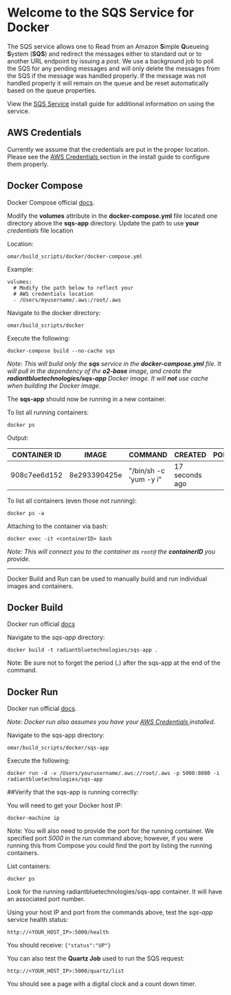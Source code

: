 # Welcome to the SQS Service for Docker

The SQS service allows one to Read from an Amazon **S**imple **Q**ueueing **S**ystem (**SQS**) and redirect the messages either to standard out or to another URL endpoint by issuing a post.  We use a background job to poll the SQS for any pending messages and will only delete the messages from the SQS if the message was handled properly.  If the message was not handled properly it will remain on the queue and be reset automatically based on the queue properties.

View the [SQS Service](../install-guide/sqs-app.md#Installation) install guide for additional information on using the service.

## AWS Credentials

Currently we assume that the credentials are put in the proper location.  Please see the [AWS Credentials ](../install-guide/sqs-app.md#aws-credentials) section in the install guide to configure them properly.

## Docker Compose

Docker Compose official [docs](https://docs.docker.com/compose/overview/).

Modify the **volumes** attribute in the **docker-compose.yml** file located one directory above the **sqs-app** directory. Update the path to use **your** _credentials_ file location

Location:

```
omar/build_scripts/docker/docker-compose.yml
```

Example:

```  
volumes:
  # Modify the path below to reflect your
  # AWS credentials location
  - /Users/myusername/.aws:/root/.aws

```

Navigate to the docker directory:

```
omar/build_scripts/docker
```

Execute the following:

```
docker-compose build --no-cache sqs
```

*Note: This will build only the **sqs** service in the **docker-compose.yml** file.  It will pull in the dependency of the **o2-base** image, and create the **radiantbluetechnologies/sqs-app** Docker image. It will **not** use cache when building the Docker image.*

The **sqs-app** should now be running in a new container.  

To list all running containers:

```
docker ps
```

Output:

CONTAINER ID | IMAGE | COMMAND | CREATED | PORTS | NAMES
------------ | ------------- | ------------ | ------------ | ------------ | ------------
908c7ee6d152 | 8e293390425e  | "/bin/sh -c 'yum -y i" | 17 seconds ago | | small_borg


To list all containers (even those not running):

```
docker ps -a
```

Attaching to the container via bash:

```
docker exec -it <containerID> bash
```
*Note: This will connect you to the container as `root@` the **containerID** you provide.*

---

Docker Build and Run can be used to manually build and run individual images and containers.

## Docker Build
Docker run official [docs](https://docs.docker.com/engine/reference/commandline/build/)

Navigate to the *sqs-app* directory:

```
docker build -t radiantbluetechnologies/sqs-app .
```
Note: Be sure not to forget the period (**.**) after the sqs-app at the end of the command.

## Docker Run
Docker run official [docs](https://docs.docker.com/engine/reference/run/).

*Note: Docker run also assumes you have your [AWS Credentials ](../install-guide/sqs-app.md#aws-credentials) installed.*

Navigate to the sqs-app directory:

```
omar/build_scripts/docker/sqs-app
```

Execute the following:
```
docker run -d -v /Users/yourusername/.aws://root/.aws -p 5000:8080 -i radiantbluetechnologies/sqs-app
```

##Verify that the sqs-app is running correctly:

You will need to get your Docker host IP:
```
docker-machine ip
```

Note: You will also need to provide the port for the running container.  We specified port _5000_ in the *run* command above; however, if you were running this from Compose you could find the port by listing the running containers.

List containers:
```
docker ps
```

Look for the running radiantbluetechnologies/sqs-app container.  It will have an associated port number.

Using your host IP and port from the commands above, test the *sqs-app* service health status:
```
http://<YOUR_HOST_IP>:5000/health
```
You should receive:
`{"status":"UP"}`

You can also test the **Quartz Job** used to run the SQS request:
```
http://<YOUR_HOST_IP>:5000/quartz/list
```

You should see a page with a digital clock and a count down timer.
